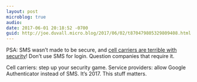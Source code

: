 ```yaml
---
layout: post
microblog: true
audio: 
date: 2017-06-01 20:18:52 -0700
guid: http://joe.duvall.micro.blog/2017/06/02/t870479805329809408.html
---
```

PSA: SMS wasn’t made to be secure, and [cell carriers are terrible with security](https://medium.com/@CodyBrown/how-to-lose-8k-worth-of-bitcoin-in-15-minutes-with-verizon-and-coinbase-com-ba75fb8d0bac)! Don’t use SMS for login. Question companies that require it. 

Cell carriers: step up your security game.
Service providers: allow Google Authenticator instead of SMS. 
It’s 2017. This stuff matters.
